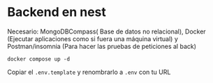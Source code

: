 # Backend en nest

Necesario: MongoDBCompass( Base de datos no relacional),
Docker (Ejecutar aplicaciones como si fuera una máquina virtual)
y Postman/insomnia (Para hacer las pruebas de peticiones al back)

```
docker compose up -d

```

Copiar el `.env.template` y renombrarlo a `.env` con tu URL
